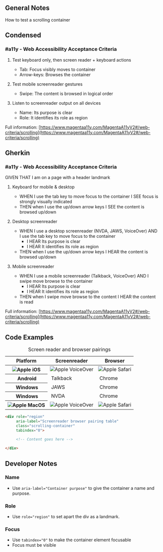 ## General Notes

How to test a scrolling container

## Condensed

### #a11y - Web Accessibility Acceptance Criteria

1. Test keyboard only, then screen reader + keyboard actions
   - Tab: Focus visibly moves to container
   - Arrow-keys: Browses the container

2. Test mobile screenreader gestures
   - Swipe: The content is browsed in logical order

3. Listen to screenreader output on all devices
   - Name: Its purpose is clear
   - Role: It identifies its role as region

Full information: [https://www.magentaa11y.com/MagentaA11yV2#/web-criteria/scrolling](https://www.magentaa11y.com/MagentaA11yV2#/web-criteria/scrolling)

## Gherkin

### #a11y - Web Accessibility Acceptance Criteria

GIVEN THAT I am on a page with a header landmark

1. Keyboard for mobile & desktop
   - WHEN I use the tab key to move focus to the container I SEE focus is strongly visually indicated
   - THEN when I use the up/down arrow keys I SEE the content is browsed up/down

2. Desktop screenreader
   - WHEN I use a desktop screenreader (NVDA, JAWS, VoiceOver) AND I use the tab key to move focus to the container
        - I HEAR Its purpose is clear
        - I HEAR It identifies its role as region
   - THEN when I use the up/down arrow keys I HEAR the content is browsed up/down

3. Mobile screenreader
   - WHEN I use a mobile screenreader (Talkback, VoiceOver) AND I swipe move browse to the container
     - I HEAR Its purpose is clear
     - I HEAR It identifies its role as region
   - THEN when I swipe move browse to the content I HEAR the content is read


Full information: [https://www.magentaa11y.com/MagentaA11yV2#/web-criteria/scrolling](https://www.magentaa11y.com/MagentaA11yV2#/web-criteria/scrolling)

## Code Examples

<example>
<div role="region" aria-label="Screenreader browser pairing table" class="scrolling-container" tabindex="0">
     <table class="comparison">
  <caption class="center-text h-charlie">
    Screen reader and browser pairings
  </caption>
  <thead>
  <tr><th scope="col">
    Platform
  </th>
  <th scope="col">
    Screenreader
  </th>
  <th scope="col">
    Browser
  </th>
  </tr></thead>
  <tbody>
  <tr>
    <th scope="row">
      <img src="media/images/icons/logo-apple.svg" role="img" alt="Apple" class="icon">
      iOS
    </th>
    <td>
      <img src="media/images/icons/logo-apple.svg" role="img" alt="Apple" class="icon">
      VoiceOver
    </td>
    <td>
      <img src="media/images/icons/logo-safari.svg" role="img" alt="Apple" class="icon">
      Safari
    </td>
  </tr>
  <tr>
    <th scope="row">
      <img src="media/images/icons/logo-android.svg" role="img" alt="" class="icon">
      Android
    </th>
    <td>
      <img src="media/images/icons/logo-talkback.svg" role="img" alt="" class="icon">
      Talkback
    </td>
    <td>
      <img src="media/images/icons/logo-chrome.svg" role="img" alt="" class="icon">
      Chrome
    </td>
  </tr>
  <tr>
    <th scope="row">
      <img src="media/images/icons/logo-windows.svg" role="img" alt="" class="icon">
      Windows
    </th>
    <td>
      <img src="media/images/icons/logo-jaws.svg" role="img" alt="" class="icon">
      JAWS
    </td>
    <td>
      <img src="media/images/icons/logo-chrome.svg" role="img" alt="" class="icon">
      Chrome
    </td>
  </tr>
  <tr>
    <th scope="row">
      <img src="media/images/icons/logo-windows.svg" role="img" alt="" class="icon">
      Windows
    </th>
    <td>
      <img src="media/images/icons/logo-nvda.svg" role="img" alt="" class="icon">
      NVDA
    </td>
    <td>
      <img src="media/images/icons/logo-chrome.svg" role="img" alt="" class="icon">
      Chrome
    </td>
  </tr>
  <tr>
    <th scope="row">
      <img src="media/images/icons/logo-apple.svg" role="img" alt="Apple" class="icon">
      MacOS
    </th>
    <td>
      <img src="media/images/icons/logo-apple.svg" role="img" alt="Apple" class="icon">
      VoiceOver
    </td>
    <td>
      <img src="media/images/icons/logo-safari.svg" role="img" alt="Apple" class="icon">
      Safari
    </td>
  </tr>
  </tbody>
</table>
</div>     
</example>

```html
<div role="region" 
     aria-label="Screenreader browser pairing table"  
     class="scrolling-container" 
     tabindex="0">
     
     <!-- Content goes here -->

</div>     
```

## Developer Notes

### Name
- Use `aria-label="Container purpose"` to give the container a name and purpose.

### Role
- Use `role="region"` to set apart the div as a landmark.

### Focus
- Use `tabindex="0"` to make the container element focusable 
- Focus must be visible

